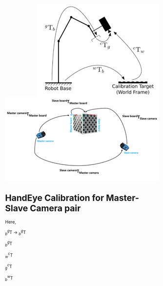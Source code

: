 <p align="right">
<img align="center" src="Images/hande.png" width="400"> 
<img align="center" src="Images/nonOverlapping.png" width="550">
</p>


# HandEye Calibration for Master-Slave Camera pair
 Here,

 $`_{b}^{g}\textrm{T}`$ -> $`_{b}^{g}\textrm{T}`$
    
 $_{b}^{g}\textrm{T}$

 $_{w}^{c}\textrm{T}$

 $_{g}^{c}\textrm{T}$

 $_{b}^{w}\textrm{T}$




